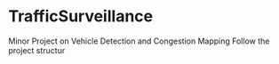# TrafficSurveillance
Minor Project on Vehicle Detection and Congestion Mapping
Follow the project structur
